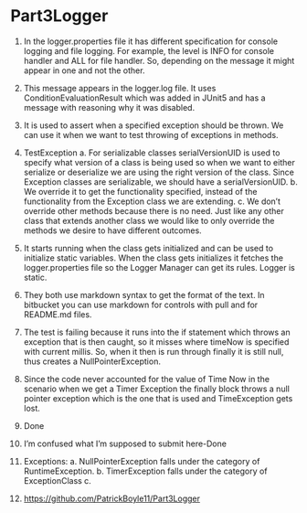 # Part3Logger
1.	In the logger.properties file it has different specification for console logging and file logging. For example, the level is INFO for console handler and ALL for file handler. So, depending on the message it might appear in one and not the other.
2.	This message appears in the logger.log file. It uses ConditionEvaluationResult which was added in JUnit5 and has a message with reasoning why it was disabled.
3.	It is used to assert when a specified exception should be thrown. We can use it when we want to test throwing of exceptions in methods.
4.	TestException
a.	For serializable classes serialVersionUID is used to specify what version of a class is being used so when we want to either serialize or deserialize we are using the right version of the class. Since Exception classes are serializable, we should have a serialVersionUID.
b.	We override it to get the functionality specified, instead of the functionality from the Exception class we are extending.
c.	We don’t override other methods because there is no need. Just like any other class that extends another class we would like to only override the methods we desire to have different outcomes.
5.	It starts running when the class gets initialized and can be used to initialize static variables. When the class gets initializes it fetches the logger.properties file so the Logger Manager can get its rules. Logger is static.
6.	They both use markdown syntax to get the format of the text. In bitbucket you can use markdown for controls with pull and for README.md files.
7.	The test is failing because it runs into the if statement which throws an exception that is then caught, so it misses where timeNow is specified with current millis. So, when it then is run through finally it is still null, thus creates a NullPointerException.
8.	Since the code never accounted for the value of Time Now in the scenario when we get a Timer Exception the finally block throws a null pointer exception which is the one that is used and TimeException gets lost.
9.	Done
 
10.	I’m confused what I’m supposed to submit here-Done
 
11.	Exceptions:
a.	NullPointerException falls under the category of RuntimeException.
b.	TimerException falls under the category of ExceptionClass
c.	 
12.	https://github.com/PatrickBoyle11/Part3Logger
